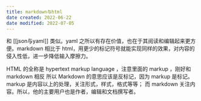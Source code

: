 ```yaml
---
title: markdown与html
date created: 2022-06-22
date modified: 2022-07-05
---
```


和 [[json与yaml]] 类似。yaml 之所以有存在价值，也在于其阅读和编辑起来更方便。markdown 相比于 html，用更少的标记符号就能实现同样的效果，对内容的侵入性低，进一步降低输入摩擦力。

HTML 的全称是 hypertext markup language ，注意里面的 markup ，刚好和 markdown 相反 所以 Markdown 的意思应该是反标记，因为 markup 是标记。 markup 是内容以上的处理，关注形式，样式，格式等等； 而 markdown 关注内容。所以，他的主要用户也是作者，编辑和文档撰写者。
